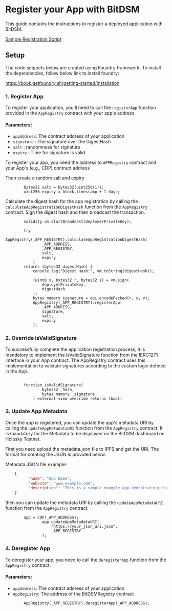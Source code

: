 # Register your App with BitDSM

This guide contains the instructions to register a deployed application with BitDSM. 

[Sample Registration Script](https://github.com/BitDSM/BitDSM-examples/blob/main/script/timelock/RegisterApp.s.sol)

## Setup

The code snippets below are created using Foundry framework. To install the dependencies, follow below link to install foundry:

https://book.getfoundry.sh/getting-started/installation

### 1. Register App

To register your application, you'll need to call the `registerApp` function provided in the `AppRegistry` contract with your app's address

#### Parameters:
- `appAddress`: The contract address of your application
- `signature` : The signature over the DigestHash
- `salt` : randomness for signature   
- `expiry` :  Time for signature is valid

To register your app, you need the address to `APPRegistry` contract and your App's (e.g., CDP) contract address

Then create a random salt and expiry
```solidity
        bytes32 salt = bytes32(uint256(1));
        uint256 expiry = block.timestamp + 1 days;
```

Calculate the digest hash for the app registration by calling the `calculateAppRegistrationDigestHash` function from the `AppRegistry` contract. Sign the digest hash and then broadcast the transaction.

```
        solidity vm.startBroadcast(deployerPrivateKey);

        try
            AppRegistry(_APP_REGISTRY).calculateAppRegistrationDigestHash(
                _APP_ADDRESS,
                _APP_REGISTRY,
                salt,
                expiry
            )
        returns (bytes32 digestHash) {
            console.log("Digest Hash:", vm.toString(digestHash));

            (uint8 v, bytes32 r, bytes32 s) = vm.sign(
                deployerPrivateKey,
                digestHash
            );
            bytes memory signature = abi.encodePacked(r, s, v);
            AppRegistry(_APP_REGISTRY).registerApp(
                _APP_ADDRESS,
                signature,
                salt,
                expiry
            );
```

### 2. Override isValidSignature
To successfully complete the application registration process, it is mandatory to implement the isValidSignature function from the IERC1271 interface in your App contract. The AppRegistry contract uses this implementation to validate signatures according to the custom logic defined in the App.

```solidity

        function isValidSignature(
                bytes32 _hash,
                bytes memory _signature
            ) external view override returns (bool)
```

### 3. Update App Metadata

Once the app is registered, you can update the app's metadata URI by calling the `updateAppMetadataURI` function from the `AppRegistry` contract. It is mandatory for the Metadata to be displayed on the BitDSM dashboard on Holesky Testnet.

First you need upload the metadata.json file to IPFS and get the URI. The format for creating the JSON is provided below. 

Metadata JSON file example:
```json
    {
          "name": "App Name",
          "website": "www.example.com",
          "description": "This is a simple example app demostrating the locking and unlocking functionality of BidcoinPodManager"
    }
```

then you can update the metadata URI by calling the `updateAppMetadataURI` function from the `AppRegistry` contract.

```solidity
        app = CDP(_APP_ADDRESS);
                app.updateAppMetadataURI(
                    "https://your_json_uri.json",
                    _APP_REGISTRY
                );
```


### 4. Deregister App

To deregister your app, you need to call the `deregisterApp` function from the `AppRegistry` contract.

#### Parameters:
- `appAddress`: The contract address of your application
- `AppRegistry`: The address of the BitDSMRegistry contract

```solidity
        AppRegistry(_APP_REGISTRY).deregisterApp(_APP_ADDRESS);
```
